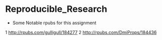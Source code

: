 # Reproducible_Research
- Some Notable rpubs for this assignment

1 http://rpubs.com/gulligull/184277
2 http://rpubs.com/DmiProps/184436
